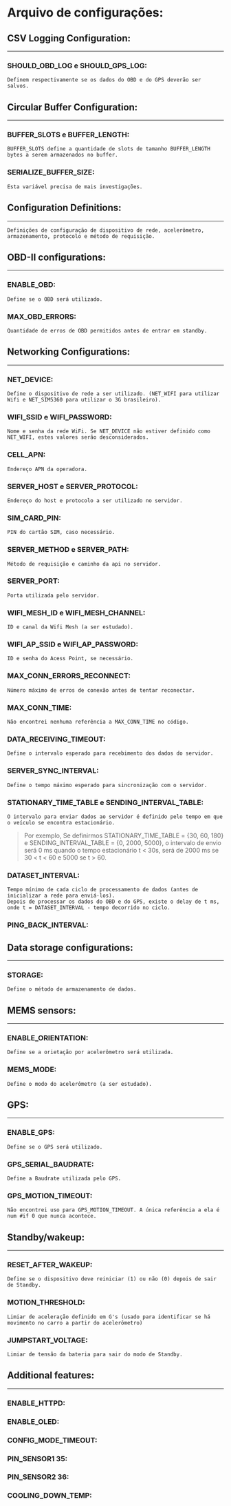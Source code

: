# Arquivo de configurações:

## CSV Logging Configuration:
---

### SHOULD_OBD_LOG e SHOULD_GPS_LOG:

    Definem respectivamente se os dados do OBD e do GPS deverão ser salvos.

## Circular Buffer Configuration:
---

### BUFFER_SLOTS e BUFFER_LENGTH:

    BUFFER_SLOTS define a quantidade de slots de tamanho BUFFER_LENGTH bytes a serem armazenados no buffer.

### SERIALIZE_BUFFER_SIZE:

    Esta variável precisa de mais investigações.

## Configuration Definitions:
---

    Definições de configuração de dispositivo de rede, acelerômetro, armazenamento, protocolo e método de requisição.

## OBD-II configurations:
---

### ENABLE_OBD:

    Define se o OBD será utilizado.

### MAX_OBD_ERRORS:

    Quantidade de erros de OBD permitidos antes de entrar em standby.

## Networking Configurations:
---

### NET_DEVICE:

    Define o dispositivo de rede a ser utilizado. (NET_WIFI para utilizar Wifi e NET_SIM5360 para utilizar o 3G brasileiro).

### WIFI_SSID e WIFI_PASSWORD:

    Nome e senha da rede WiFi. Se NET_DEVICE não estiver definido como NET_WIFI, estes valores serão desconsiderados.

### CELL_APN:

    Endereço APN da operadora.

### SERVER_HOST e SERVER_PROTOCOL:

    Endereço do host e protocolo a ser utilizado no servidor.

### SIM_CARD_PIN:

    PIN do cartão SIM, caso necessário.

### SERVER_METHOD e SERVER_PATH:

    Método de requisição e caminho da api no servidor.

### SERVER_PORT:

    Porta utilizada pelo servidor.

### WIFI_MESH_ID e WIFI_MESH_CHANNEL:

    ID e canal da Wifi Mesh (a ser estudado).

### WIFI_AP_SSID e WIFI_AP_PASSWORD:

    ID e senha do Acess Point, se necessário.

### MAX_CONN_ERRORS_RECONNECT:

    Número máximo de erros de conexão antes de tentar reconectar.

### MAX_CONN_TIME:

    Não encontrei nenhuma referência a MAX_CONN_TIME no código.

### DATA_RECEIVING_TIMEOUT:

    Define o intervalo esperado para recebimento dos dados do servidor.

### SERVER_SYNC_INTERVAL:

    Define o tempo máximo esperado para sincronização com o servidor.

### STATIONARY_TIME_TABLE e SENDING_INTERVAL_TABLE:

    O intervalo para enviar dados ao servidor é definido pelo tempo em que o veículo se encontra estacionário.
> Por exemplo,
> Se definirmos STATIONARY_TIME_TABLE = {30, 60, 180} e SENDING_INTERVAL_TABLE = {0, 2000, 5000}, o intervalo de envio será 0 ms quando o tempo estacionário t < 30s, será de 2000 ms se 30 < t < 60 e 5000 se t > 60.

### DATASET_INTERVAL:

    Tempo mínimo de cada ciclo de processamento de dados (antes de inicializar a rede para enviá-los).
    Depois de processar os dados do OBD e do GPS, existe o delay de t ms, onde t = DATASET_INTERVAL - tempo decorrido no ciclo.

### PING_BACK_INTERVAL:

## Data storage configurations:
---

### STORAGE:

    Define o método de armazenamento de dados.

## MEMS sensors:
---

### ENABLE_ORIENTATION:

    Define se a orietação por acelerômetro será utilizada.

### MEMS_MODE:

    Define o modo do acelerômetro (a ser estudado).

## GPS:
---

### ENABLE_GPS:

    Define se o GPS será utilizado.

### GPS_SERIAL_BAUDRATE:

    Define a Baudrate utilizada pelo GPS.

### GPS_MOTION_TIMEOUT:

    Não encontrei uso para GPS_MOTION_TIMEOUT. A única referência a ela é num #if 0 que nunca acontece.

## Standby/wakeup:
---

### RESET_AFTER_WAKEUP:

    Define se o dispositivo deve reiniciar (1) ou não (0) depois de sair de Standby.

### MOTION_THRESHOLD:

    Limiar de aceleração definido em G's (usado para identificar se há movimento no carro a partir do acelerômetro)

### JUMPSTART_VOLTAGE:

    Limiar de tensão da bateria para sair do modo de Standby.

## Additional features:
---

### ENABLE_HTTPD:

### ENABLE_OLED:

### CONFIG_MODE_TIMEOUT:

### PIN_SENSOR1 35:

### PIN_SENSOR2 36:

### COOLING_DOWN_TEMP: